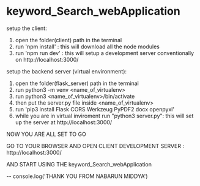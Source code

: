 # keyword_Search_webApplication

setup the client:
1) open the folder(client) path in the terminal
2) run 'npm install' : this will download all the node modules
3) run 'npm run dev' : this will setup a development server conventionally on http://localhost:3000/

setup the backend server (virtual environment):
1) open the folder(flask_server) path in the terminal
2) run python3 -m venv <name_of_virtualenv>
3) run python3 <name_of_virtualenv>/bin/activate
4) then put the server.py file inside <name_of_virtualenv>
5) run 'pip3 install Flask CORS Werkzeug PyPDF2 docx openpyxl'
6) while you are in virtual inviroment run "python3 server.py": this will set up the server at http://localhost:3000/

NOW YOU ARE ALL SET TO GO

GO TO YOUR BROWSER AND OPEN CLIENT DEVELOPMENT SERVER : http://localhost:3000/

AND START USING THE keyword_Search_webApplication 

-- console.log('THANK YOU FROM NABARUN MIDDYA')
